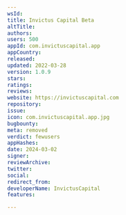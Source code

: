 ```yaml
---
wsId: 
title: Invictus Capital Beta
altTitle: 
authors: 
users: 500
appId: com.invictuscapital.app
appCountry: 
released: 
updated: 2022-03-28
version: 1.0.9
stars: 
ratings: 
reviews: 
website: https://invictuscapital.com
repository: 
issue: 
icon: com.invictuscapital.app.jpg
bugbounty: 
meta: removed
verdict: fewusers
appHashes: 
date: 2024-03-02
signer: 
reviewArchive: 
twitter: 
social: 
redirect_from: 
developerName: InvictusCapital
features: 

---
```



